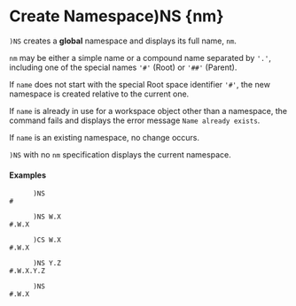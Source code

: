 




<h1 class="heading"><span class="name">Create Namespace</span><span class="command">)NS {nm}</span></h1>

`)NS` creates a **global** namespace and displays its full name, `nm`.


`nm` may be either a simple name or a compound name separated by `'.'`, including one of the special names `'#'` (Root) or `'##'` (Parent).


If `name` does not start with the special Root space identifier `'#'`, the new namespace is created relative to the current one.


If `name` is already in use for a workspace object other than a namespace, the command fails and displays the error message `Name already exists`.


If `name` is an existing namespace, no change occurs.


`)NS` with no `nm` specification displays the current namespace.


#### Examples
```apl
      )NS
#

      )NS W.X
#.W.X
 
      )CS W.X
#.W.X

      )NS Y.Z
#.W.X.Y.Z
 
      )NS
#.W.X

```


